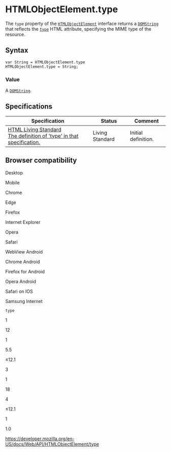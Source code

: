 HTMLObjectElement.type
======================

The `type` property of the [`HTMLObjectElement`](../htmlobjectelement) interface returns a [`DOMString`](../domstring) that reflects the [`type`](https://developer.mozilla.org/en-US/docs/Web/HTML/Element/object#attr-type) HTML attribute, specifying the MIME type of the resource.

Syntax
------

    var String = HTMLObjectElement.type
    HTMLObjectElement.type = String;

### Value

A [`DOMString`](../domstring).

Specifications
--------------

<table><thead><tr class="header"><th>Specification</th><th>Status</th><th>Comment</th></tr></thead><tbody><tr class="odd"><td><a href="https://html.spec.whatwg.org/multipage/#dom-object-type">HTML Living Standard<br />
<span class="small">The definition of 'type' in that specification.</span></a></td><td><span class="spec-living">Living Standard</span></td><td>Initial definition.</td></tr></tbody></table>

Browser compatibility
---------------------

Desktop

Mobile

Chrome

Edge

Firefox

Internet Explorer

Opera

Safari

WebView Android

Chrome Android

Firefox for Android

Opera Android

Safari on IOS

Samsung Internet

`type`

1

12

1

5.5

≤12.1

3

1

18

4

≤12.1

1

1.0

<a href="https://developer.mozilla.org/en-US/docs/Web/API/HTMLObjectElement/type" class="_attribution-link">https://developer.mozilla.org/en-US/docs/Web/API/HTMLObjectElement/type</a>
